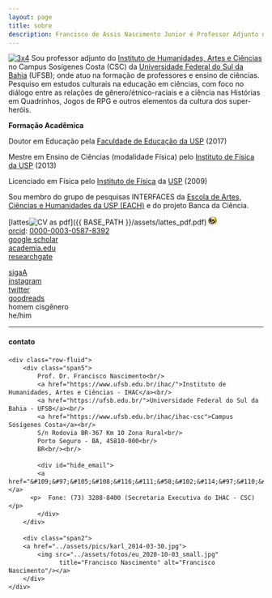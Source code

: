 ```yaml
---
layout: page
title: sobre
description: Francisco de Assis Nascimento Junior é Professor Adjunto no Campus Sosígenes Costa da Universidade Federal do Sul da Bahia, em Porto Seguro (BA); onde atua na formação de professores e pesquisa as relações entre identidade de gênero/relações étnico-raciais no Ensino de Ciências através das Histórias em Quadrinhos de Super-Heróis
---
```


[![3x4][beco_frente]][insta] Sou professor adjunto do [Instituto de Humanidades, Artes e Ciências](https://www.ufsb.edu.br/ihac/) no Campus Sosígenes Costa (CSC) da [Universidade Federal do Sul da Bahia](https://ufsb.edu.br/) (UFSB); onde atuo na formação de professores e ensino de ciências. Pesquiso em estudos culturais na educação em ciências, com foco no diálogo entre as relações de gênero/étnico-raciais e a ciência nas Histórias em Quadrinhos, Jogos de RPG e outros elementos da cultura dos super-heróis.

[beco_frente]: http://itxesco.github.io/assets/fotos/eu_2020-10-03_small.jpg
[insta]: https://www.instagram.com/itxesco "Francisco de Assis Nascimento Junior"

**Formação Acadêmica**

Doutor em Educação pela [Faculdade de Educação da USP](http://www4.fe.usp.br/) (2017)

Mestre em Ensino de Ciências (modalidade Física) pelo [Instituto de Física da USP](http://portal.if.usp.br/cpgi/) (2013)

Licenciado em Física pelo [Instituto de Física](http://portal.if.usp.br/ifusp/) da [USP](https://www5.usp.br/)	(2009)

Sou membro do grupo de pesquisas INTERFACES da [Escola de Artes, Ciências e Humanidades da USP (EACH)](http://www5.each.usp.br/) e do projeto Banca da Ciência.


[lattes![CV as pdf](icons16/pdf-icon.png)]({{ BASE_PATH }}/assets/lattes_pdf.pdf) [![lattes](icons16/lattes-icon.png)](http://lattes.cnpq.br/1942359141745184)<br/>
[orcid](https://orcid.org): [0000-0003-0587-8392](https://orcid.org/0000-0003-0587-8392)<br/>
[google scholar](https://scholar.google.com.br/citations?user=H8peemwAAAAJ&hl=en)<br/>
[academia.edu](https://ufsb.academia.edu/FranciscoNascimento)<br/>
[researchgate](https://www.researchgate.net/profile/Francisco_Nascimento24)<br/>
<!-- [impactstory](https://impactstory.org/u/0000-0002-4914-6671)<br/> -->
[sigaA](https://sig.ufsb.edu.br/sigaa/public/docente/portal.jsf?siape=1085938) <br/>
[instagram](https://www.instagram.com/itxesco) <br/>
[twitter](https://twitter.com/itxesco)  
[goodreads](https://www.goodreads.com/user/show/51497119-francisco-nascimento)  
homem cisgênero  
he/him

---

<div class="container">
<h4><a name="contact"></a>contato</h4>

    <div class="row-fluid">
        <div class="span5">
            Prof. Dr. Francisco Nascimento<br/>
            <a href="https://www.ufsb.edu.br/ihac/">Instituto de Humanidades, Artes e Ciências - IHAC</a><br/>
            <a href="https://ufsb.edu.br/">Universidade Federal do Sul da Bahia - UFSB</a><br/>
            <a href="https://www.ufsb.edu.br/ihac/ihac-csc">Campus Sosígenes Costa</a><br/>
            S/n Rodovia BR-367 Km 10 Zona Rural<br/>
            Porto Seguro - BA, 45810-000<br/>
            BR<br/><br/>

            <div id="hide_email">
            <a href="&#109;&#97;&#105;&#108;&#116;&#111;&#58;&#102;&#114;&#97;&#110;&#99;&#105;&#115;&#99;&#111;&#46;&#97;&#115;&#115;&#105;&#115;&#64;&#103;&#102;&#101;&#46;&#117;&#102;&#115;&#98;&#46;&#101;&#100;&#117;&#46;&#98;&#114;">&#102;&#114;&#97;&#110;&#99;&#105;&#115;&#99;&#111;&#46;&#97;&#115;&#115;&#105;&#115;&#64;&#103;&#102;&#101;&#46;&#117;&#102;&#115;&#98;&#46;&#101;&#100;&#117;&#46;&#98;&#114;</a>
          <p>  Fone: (73) 3288-8400 (Secretaria Executiva do IHAC - CSC) </p>
            </div>
        </div>

        <div class="span2">
        <a href="../assets/pics/karl_2014-03-30.jpg">
            <img src="../assets/fotos/eu_2020-10-03_small.jpg"
                  title="Francisco Nascimento" alt="Francisco Nascimento"/></a>
        </div>
    </div>
</div>
